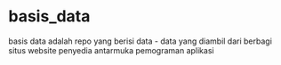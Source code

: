 # basis_data
basis data adalah repo yang berisi data - data yang diambil dari berbagi situs website penyedia antarmuka pemograman aplikasi
